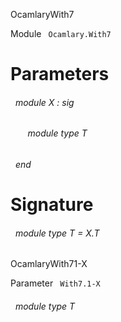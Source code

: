 OcamlaryWith7

 Module `` Ocamlary.With7`` 

# Parameters


<a id="argument-1-X"></a>
###### &nbsp; module X : sig

<a id="module-type-T"></a>
###### &nbsp; &nbsp; &nbsp; &nbsp;module type T


###### &nbsp; end




# Signature


<a id="module-type-T"></a>
###### &nbsp; module type T = X.T


OcamlaryWith71-X

 Parameter `` With7.1-X`` 
<a id="module-type-T"></a>
###### &nbsp; module type T

